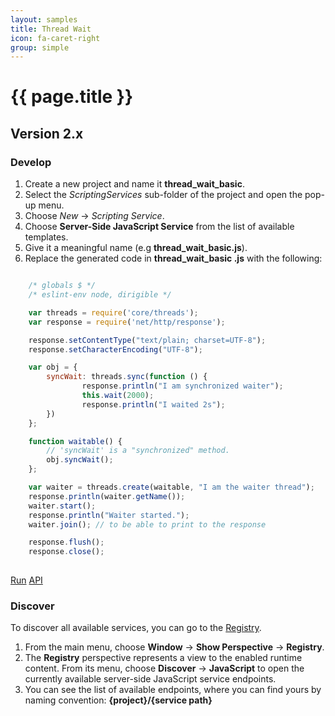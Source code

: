 ```yaml
---
layout: samples
title: Thread Wait
icon: fa-caret-right
group: simple
---
```


{{ page.title }}
===

Version 2.x
---

### Develop


1. Create a new project and name it **thread_wait_basic**.
2. Select the *ScriptingServices* sub-folder of the project and open the pop-up menu.
3. Choose *New* -> *Scripting Service*.
4. Choose **Server-Side JavaScript Service** from the list of available templates.
5. Give it a meaningful name (e.g **thread_wait_basic.js**).
6. Replace the generated code in **thread_wait_basic .js** with the following:

```javascript

	/* globals $ */
	/* eslint-env node, dirigible */

	var threads = require('core/threads');
	var response = require('net/http/response');

	response.setContentType("text/plain; charset=UTF-8");
	response.setCharacterEncoding("UTF-8");

	var obj = { 
		syncWait: threads.sync(function () { 
				response.println("I am synchronized waiter");
				this.wait(2000);
				response.println("I waited 2s");
		})
	};

	function waitable() {
		// 'syncWait' is a "synchronized" method.
		obj.syncWait();
	};

	var waiter = threads.create(waitable, "I am the waiter thread");
	response.println(waiter.getName());
	waiter.start();
	response.println("Waiter started.");
	waiter.join(); // to be able to print to the response

	response.flush();
	response.close();
	
```

<div class="btn-toolbar pull-right">
	<a class="btn btn-warning" href="http://dirigible.eclipse.org/services/web/registry/anonymous.html?git=https://github.com/dirigiblelabs/sample_threads_thread_wait_basic.git">Run</a>
	<a class="btn btn-info" href="http://www.dirigible.io/api/threads.html">API</a>
</div>

### Discover

To discover all available services, you can go to the [Registry](../help/registry.html).

1. From the main menu, choose **Window** -> **Show Perspective** -> **Registry**.
2. The **Registry** perspective represents a view to the enabled runtime content. From its menu, choose **Discover** -> **JavaScript** to open the currently available server-side JavaScript service endpoints.
3. You can see the list of available endpoints, where you can find yours by naming convention: **{project}/{service path}**
